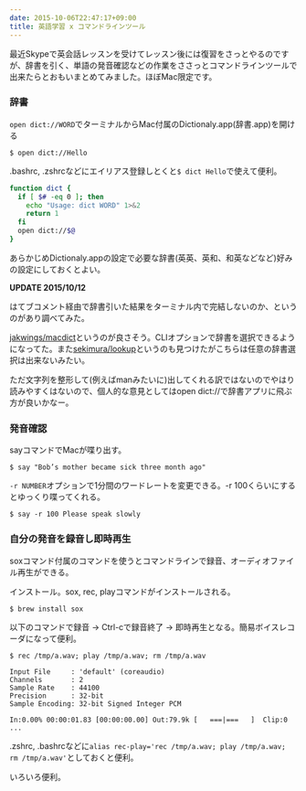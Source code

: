 ```yaml
---
date: 2015-10-06T22:47:17+09:00
title: 英語学習 x コマンドラインツール
---
```


最近Skypeで英会話レッスンを受けてレッスン後には復習をさっとやるのですが、辞書を引く、単語の発音確認などの作業をささっとコマンドラインツールで出来たらとおもいまとめてみました。ほぼMac限定です。

<!-- more -->

### 辞書

`open dict://WORD`でターミナルからMac付属のDictionaly.app(辞書.app)を開ける

```
$ open dict://Hello
```

.bashrc, .zshrcなどにエイリアス登録しとくと`$ dict Hello`で使えて便利。

```sh
function dict {
  if [ $# -eq 0 ]; then
    echo "Usage: dict WORD" 1>&2
    return 1
  fi
  open dict://$@
}
```

あらかじめDictionaly.appの設定で必要な辞書(英英、英和、和英などなど)好みの設定にしておくとよい。

**UPDATE 2015/10/12**

はてブコメント経由で辞書引いた結果をターミナル内で完結しないのか、というのがあり調べてみた。

[jakwings/macdict](https://github.com/jakwings/macdict])というのが良さそう。CLIオプションで辞書を選択できるようになってた。また[sekimura/lookup](https://github.com/sekimura/lookup)というのも見つけたがこちらは任意の辞書選択は出来ないみたい。

ただ文字列を整形して(例えばmanみたいに)出してくれる訳ではないのでやはり読みやすくはないので、個人的な意見としてはopen dict://で辞書アプリに飛ぶ方が良いかなー。

### 発音確認

sayコマンドでMacが喋り出す。

```
$ say "Bob’s mother became sick three month ago"
```

`-r NUMBER`オプションで1分間のワードレートを変更できる。-r 100くらいにするとゆっくり喋ってくれる。

```
$ say -r 100 Please speak slowly
```


### 自分の発音を録音し即時再生

soxコマンド付属のコマンドを使うとコマンドラインで録音、オーディオファイル再生ができる。

インストール。sox, rec, playコマンドがインストールされる。

```
$ brew install sox
```

以下のコマンドで録音 -> Ctrl-cで録音終了 -> 即時再生となる。簡易ボイスレコーダになって便利。

```
$ rec /tmp/a.wav; play /tmp/a.wav; rm /tmp/a.wav

Input File     : 'default' (coreaudio)
Channels       : 2
Sample Rate    : 44100
Precision      : 32-bit
Sample Encoding: 32-bit Signed Integer PCM

In:0.00% 00:00:01.83 [00:00:00.00] Out:79.9k [   ===|===   ]  Clip:0
...
```

.zshrc, .bashrcなどに`alias rec-play='rec /tmp/a.wav; play /tmp/a.wav; rm /tmp/a.wav'`としておくと便利。

いろいろ便利。

